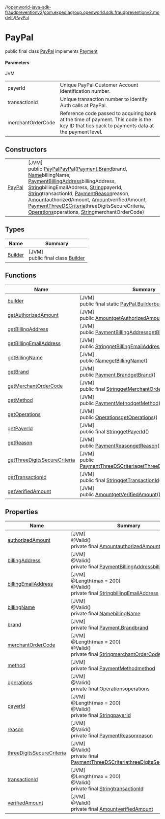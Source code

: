 //[openworld-java-sdk-fraudpreventionv2](../../../index.md)/[com.expediagroup.openworld.sdk.fraudpreventionv2.models](../index.md)/[PayPal](index.md)

# PayPal

public final class [PayPal](index.md) implements [Payment](../-payment/index.md)

#### Parameters

JVM

| | |
|---|---|
| payerId | Unique PayPal Customer Account identification number. |
| transactionId | Unique transaction number to identify Auth calls at PayPal. |
| merchantOrderCode | Reference code passed to acquiring bank at the time of payment. This code is the key ID that ties back to payments data at the payment level. |

## Constructors

| | |
|---|---|
| [PayPal](-pay-pal.md) | [JVM]<br>public [PayPal](index.md)[PayPal](-pay-pal.md)([Payment.Brand](../-payment/-brand/index.md)brand, [Name](../-name/index.md)billingName, [PaymentBillingAddress](../-payment-billing-address/index.md)billingAddress, [String](https://docs.oracle.com/javase/8/docs/api/java/lang/String.html)billingEmailAddress, [String](https://docs.oracle.com/javase/8/docs/api/java/lang/String.html)payerId, [String](https://docs.oracle.com/javase/8/docs/api/java/lang/String.html)transactionId, [PaymentReason](../-payment-reason/index.md)reason, [Amount](../-amount/index.md)authorizedAmount, [Amount](../-amount/index.md)verifiedAmount, [PaymentThreeDSCriteria](../-payment-three-d-s-criteria/index.md)threeDigitsSecureCriteria, [Operations](../-operations/index.md)operations, [String](https://docs.oracle.com/javase/8/docs/api/java/lang/String.html)merchantOrderCode) |

## Types

| Name | Summary |
|---|---|
| [Builder](-builder/index.md) | [JVM]<br>public final class [Builder](-builder/index.md) |

## Functions

| Name | Summary |
|---|---|
| [builder](builder.md) | [JVM]<br>public final static [PayPal.Builder](-builder/index.md)[builder](builder.md)() |
| [getAuthorizedAmount](get-authorized-amount.md) | [JVM]<br>public [Amount](../-amount/index.md)[getAuthorizedAmount](get-authorized-amount.md)() |
| [getBillingAddress](get-billing-address.md) | [JVM]<br>public [PaymentBillingAddress](../-payment-billing-address/index.md)[getBillingAddress](get-billing-address.md)() |
| [getBillingEmailAddress](get-billing-email-address.md) | [JVM]<br>public [String](https://docs.oracle.com/javase/8/docs/api/java/lang/String.html)[getBillingEmailAddress](get-billing-email-address.md)() |
| [getBillingName](get-billing-name.md) | [JVM]<br>public [Name](../-name/index.md)[getBillingName](get-billing-name.md)() |
| [getBrand](get-brand.md) | [JVM]<br>public [Payment.Brand](../-payment/-brand/index.md)[getBrand](get-brand.md)() |
| [getMerchantOrderCode](get-merchant-order-code.md) | [JVM]<br>public final [String](https://docs.oracle.com/javase/8/docs/api/java/lang/String.html)[getMerchantOrderCode](get-merchant-order-code.md)() |
| [getMethod](get-method.md) | [JVM]<br>public [PaymentMethod](../-payment-method/index.md)[getMethod](get-method.md)() |
| [getOperations](get-operations.md) | [JVM]<br>public [Operations](../-operations/index.md)[getOperations](get-operations.md)() |
| [getPayerId](get-payer-id.md) | [JVM]<br>public final [String](https://docs.oracle.com/javase/8/docs/api/java/lang/String.html)[getPayerId](get-payer-id.md)() |
| [getReason](get-reason.md) | [JVM]<br>public [PaymentReason](../-payment-reason/index.md)[getReason](get-reason.md)() |
| [getThreeDigitsSecureCriteria](get-three-digits-secure-criteria.md) | [JVM]<br>public [PaymentThreeDSCriteria](../-payment-three-d-s-criteria/index.md)[getThreeDigitsSecureCriteria](get-three-digits-secure-criteria.md)() |
| [getTransactionId](get-transaction-id.md) | [JVM]<br>public final [String](https://docs.oracle.com/javase/8/docs/api/java/lang/String.html)[getTransactionId](get-transaction-id.md)() |
| [getVerifiedAmount](get-verified-amount.md) | [JVM]<br>public [Amount](../-amount/index.md)[getVerifiedAmount](get-verified-amount.md)() |

## Properties

| Name | Summary |
|---|---|
| [authorizedAmount](index.md#-1766230907%2FProperties%2F-1883119931) | [JVM]<br>@Valid()<br>private final [Amount](../-amount/index.md)[authorizedAmount](index.md#-1766230907%2FProperties%2F-1883119931) |
| [billingAddress](index.md#-1764020513%2FProperties%2F-1883119931) | [JVM]<br>@Valid()<br>private final [PaymentBillingAddress](../-payment-billing-address/index.md)[billingAddress](index.md#-1764020513%2FProperties%2F-1883119931) |
| [billingEmailAddress](index.md#703030063%2FProperties%2F-1883119931) | [JVM]<br>@Length(max = 200)<br>@Valid()<br>private final [String](https://docs.oracle.com/javase/8/docs/api/java/lang/String.html)[billingEmailAddress](index.md#703030063%2FProperties%2F-1883119931) |
| [billingName](index.md#-1119013188%2FProperties%2F-1883119931) | [JVM]<br>@Valid()<br>private final [Name](../-name/index.md)[billingName](index.md#-1119013188%2FProperties%2F-1883119931) |
| [brand](index.md#483280315%2FProperties%2F-1883119931) | [JVM]<br>private final [Payment.Brand](../-payment/-brand/index.md)[brand](index.md#483280315%2FProperties%2F-1883119931) |
| [merchantOrderCode](index.md#1085823439%2FProperties%2F-1883119931) | [JVM]<br>@Length(max = 200)<br>@Valid()<br>private final [String](https://docs.oracle.com/javase/8/docs/api/java/lang/String.html)[merchantOrderCode](index.md#1085823439%2FProperties%2F-1883119931) |
| [method](index.md#2119769847%2FProperties%2F-1883119931) | [JVM]<br>private final [PaymentMethod](../-payment-method/index.md)[method](index.md#2119769847%2FProperties%2F-1883119931) |
| [operations](index.md#915313868%2FProperties%2F-1883119931) | [JVM]<br>@Valid()<br>private final [Operations](../-operations/index.md)[operations](index.md#915313868%2FProperties%2F-1883119931) |
| [payerId](index.md#565028050%2FProperties%2F-1883119931) | [JVM]<br>@Length(max = 200)<br>@Valid()<br>private final [String](https://docs.oracle.com/javase/8/docs/api/java/lang/String.html)[payerId](index.md#565028050%2FProperties%2F-1883119931) |
| [reason](index.md#1097835252%2FProperties%2F-1883119931) | [JVM]<br>@Valid()<br>private final [PaymentReason](../-payment-reason/index.md)[reason](index.md#1097835252%2FProperties%2F-1883119931) |
| [threeDigitsSecureCriteria](index.md#-1152612632%2FProperties%2F-1883119931) | [JVM]<br>@Valid()<br>private final [PaymentThreeDSCriteria](../-payment-three-d-s-criteria/index.md)[threeDigitsSecureCriteria](index.md#-1152612632%2FProperties%2F-1883119931) |
| [transactionId](index.md#-413501463%2FProperties%2F-1883119931) | [JVM]<br>@Length(max = 200)<br>@Valid()<br>private final [String](https://docs.oracle.com/javase/8/docs/api/java/lang/String.html)[transactionId](index.md#-413501463%2FProperties%2F-1883119931) |
| [verifiedAmount](index.md#-1170671496%2FProperties%2F-1883119931) | [JVM]<br>@Valid()<br>private final [Amount](../-amount/index.md)[verifiedAmount](index.md#-1170671496%2FProperties%2F-1883119931) |
